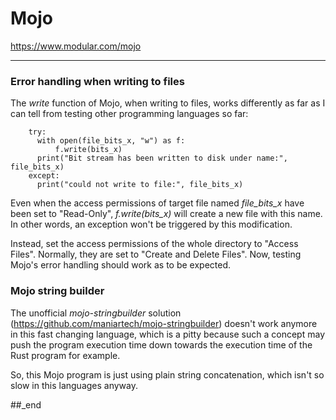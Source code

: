# Mojo

https://www.modular.com/mojo

---

### Error handling when writing to files

The _write_ function of Mojo, when writing to files, works differently as far as I can tell from testing other programming languages so far:

```
    try:
      with open(file_bits_x, "w") as f:
          f.write(bits_x)
      print("Bit stream has been written to disk under name:", file_bits_x)
    except:
      print("could not write to file:", file_bits_x)
```

Even when the access permissions of target file named _file_bits_x_ have been set to "Read-Only", _f.write(bits_x)_ will create a new file with this name. In other words, an exception won't be triggered by this modification.

Instead, set the access permissions of the whole directory to "Access Files". Normally, they are set to "Create and Delete Files". Now, testing Mojo's error handling should work as to be expected.

### Mojo string builder

The unofficial _mojo-stringbuilder_ solution (https://github.com/maniartech/mojo-stringbuilder) doesn't work anymore in this fast changing language, which is a pitty because such a concept may push the program execution time down towards the execution time of the Rust program for example.

So, this Mojo program is just using plain string concatenation, which isn't so slow in this languages anyway.

##_end
